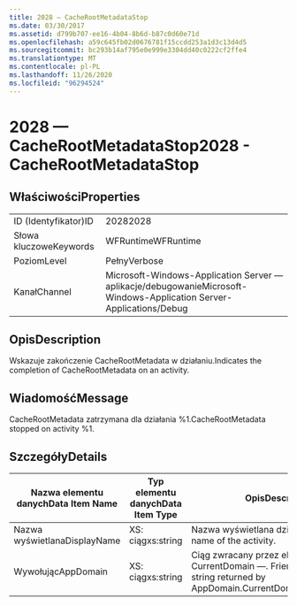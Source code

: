 ```yaml
---
title: 2028 — CacheRootMetadataStop
ms.date: 03/30/2017
ms.assetid: d799b707-ee16-4b04-8b6d-b87c0d60e71d
ms.openlocfilehash: a59c645fb02d0676781f15ccdd253a1d3c13d4d5
ms.sourcegitcommit: bc293b14af795e0e999e3304dd40c0222cf2ffe4
ms.translationtype: MT
ms.contentlocale: pl-PL
ms.lasthandoff: 11/26/2020
ms.locfileid: "96294524"
---
```

# <a name="2028---cacherootmetadatastop"></a><span data-ttu-id="e8eb5-102">2028 — CacheRootMetadataStop</span><span class="sxs-lookup"><span data-stu-id="e8eb5-102">2028 - CacheRootMetadataStop</span></span>

## <a name="properties"></a><span data-ttu-id="e8eb5-103">Właściwości</span><span class="sxs-lookup"><span data-stu-id="e8eb5-103">Properties</span></span>  
  
|||  
|-|-|  
|<span data-ttu-id="e8eb5-104">ID (Identyfikator)</span><span class="sxs-lookup"><span data-stu-id="e8eb5-104">ID</span></span>|<span data-ttu-id="e8eb5-105">2028</span><span class="sxs-lookup"><span data-stu-id="e8eb5-105">2028</span></span>|  
|<span data-ttu-id="e8eb5-106">Słowa kluczowe</span><span class="sxs-lookup"><span data-stu-id="e8eb5-106">Keywords</span></span>|<span data-ttu-id="e8eb5-107">WFRuntime</span><span class="sxs-lookup"><span data-stu-id="e8eb5-107">WFRuntime</span></span>|  
|<span data-ttu-id="e8eb5-108">Poziom</span><span class="sxs-lookup"><span data-stu-id="e8eb5-108">Level</span></span>|<span data-ttu-id="e8eb5-109">Pełny</span><span class="sxs-lookup"><span data-stu-id="e8eb5-109">Verbose</span></span>|  
|<span data-ttu-id="e8eb5-110">Kanał</span><span class="sxs-lookup"><span data-stu-id="e8eb5-110">Channel</span></span>|<span data-ttu-id="e8eb5-111">Microsoft-Windows-Application Server — aplikacje/debugowanie</span><span class="sxs-lookup"><span data-stu-id="e8eb5-111">Microsoft-Windows-Application Server-Applications/Debug</span></span>|  
  
## <a name="description"></a><span data-ttu-id="e8eb5-112">Opis</span><span class="sxs-lookup"><span data-stu-id="e8eb5-112">Description</span></span>  

 <span data-ttu-id="e8eb5-113">Wskazuje zakończenie CacheRootMetadata w działaniu.</span><span class="sxs-lookup"><span data-stu-id="e8eb5-113">Indicates the completion of CacheRootMetadata on an activity.</span></span>  
  
## <a name="message"></a><span data-ttu-id="e8eb5-114">Wiadomość</span><span class="sxs-lookup"><span data-stu-id="e8eb5-114">Message</span></span>  

 <span data-ttu-id="e8eb5-115">CacheRootMetadata zatrzymana dla działania %1.</span><span class="sxs-lookup"><span data-stu-id="e8eb5-115">CacheRootMetadata stopped on activity %1.</span></span>  
  
## <a name="details"></a><span data-ttu-id="e8eb5-116">Szczegóły</span><span class="sxs-lookup"><span data-stu-id="e8eb5-116">Details</span></span>  
  
|<span data-ttu-id="e8eb5-117">Nazwa elementu danych</span><span class="sxs-lookup"><span data-stu-id="e8eb5-117">Data Item Name</span></span>|<span data-ttu-id="e8eb5-118">Typ elementu danych</span><span class="sxs-lookup"><span data-stu-id="e8eb5-118">Data Item Type</span></span>|<span data-ttu-id="e8eb5-119">Opis</span><span class="sxs-lookup"><span data-stu-id="e8eb5-119">Description</span></span>|  
|--------------------|--------------------|-----------------|  
|<span data-ttu-id="e8eb5-120">Nazwa wyświetlana</span><span class="sxs-lookup"><span data-stu-id="e8eb5-120">DisplayName</span></span>|<span data-ttu-id="e8eb5-121">XS: ciąg</span><span class="sxs-lookup"><span data-stu-id="e8eb5-121">xs:string</span></span>|<span data-ttu-id="e8eb5-122">Nazwa wyświetlana działania.</span><span class="sxs-lookup"><span data-stu-id="e8eb5-122">The display name of the activity.</span></span>|  
|<span data-ttu-id="e8eb5-123">Wywołując</span><span class="sxs-lookup"><span data-stu-id="e8eb5-123">AppDomain</span></span>|<span data-ttu-id="e8eb5-124">XS: ciąg</span><span class="sxs-lookup"><span data-stu-id="e8eb5-124">xs:string</span></span>|<span data-ttu-id="e8eb5-125">Ciąg zwracany przez element AppDomain. CurrentDomain —. FriendlyName.</span><span class="sxs-lookup"><span data-stu-id="e8eb5-125">The string returned by AppDomain.CurrentDomain.FriendlyName.</span></span>|
